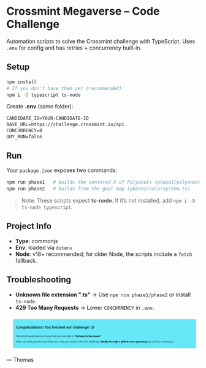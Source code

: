 # Crossmint Megaverse – Code Challenge

Automation scripts to solve the Crossmint challenge with TypeScript. Uses `.env` for config and has retries + concurrency built‑in.

## Setup

```bash
npm install
# If you don't have them yet (recommended):
npm i -D typescript ts-node
```

Create **.env** (same folder):

```env
CANDIDATE_ID=YOUR-CANDIDATE-ID
BASE_URL=https://challenge.crossmint.io/api
CONCURRENCY=8
DRY_RUN=false
```

## Run

Your `package.json` exposes two commands:

```bash
npm run phase1   # builds the centered X of Polyanets (phase1/polyanets.ts)
npm run phase2   # builds from the goal map (phase2/solorsystem.ts)
```

> Note: These scripts expect **ts-node**. If it’s not installed, add `npm i -D ts-node typescript`.

## Project Info

* **Type**: commonjs
* **Env**: loaded via `dotenv`
* **Node**: v18+ recommended; for older Node, the scripts include a `fetch` fallback.

## Troubleshooting

* **Unknown file extension ".ts"** → Use `npm run phase1/phase2` or install `ts-node`.
* **429 Too Many Requests** → Lower `CONCURRENCY` in `.env`.

![Demo screenshot](Screenshot.png)


— Thomas
